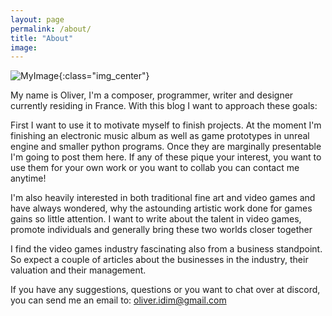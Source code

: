 ```yaml
---
layout: page
permalink: /about/
title: "About"
image:
---
```


![MyImage]({{site.url}}/assets/images/autoportrait.png){:class="img_center"}

My name is Oliver, I'm a composer, programmer, writer and designer currently residing in France.
With this blog I want to approach these goals:


First I want to use it to motivate myself to finish projects. At the moment I'm finishing an electronic music album as well as game prototypes in unreal engine and smaller python programs. Once they are marginally presentable I'm going to post them here. If any of these pique your interest, you want to use them for your own work or you want to collab you can contact me anytime!


I'm also heavily interested in both traditional fine art and video games and have always wondered, why the astounding artistic work done for games gains so little attention. I want to write about the talent in video games, promote individuals and generally bring these two worlds closer together


I find the video games industry fascinating also from a business standpoint. So expect a couple of articles about the businesses in the industry, their valuation and their management.

If you have any suggestions, questions or you want to chat over at discord, you can send me an email to: <oliver.idim@gmail.com>

